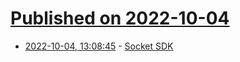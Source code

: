 # [Published on 2022-10-04](index.md)

* [2022-10-04, 13:08:45](https://lobste.rs/s/uojt80/socket_sdk) - [Socket SDK](https://sockets.sh/)
